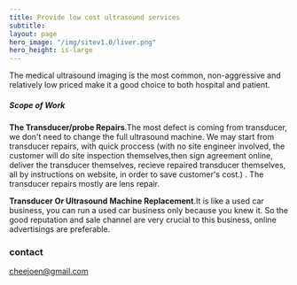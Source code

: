 ```yaml
---
title: Provide low cost ultrasound services
subtitle: 
layout: page
hero_image: "/img/sitev1.0/liver.png"
hero_height: is-large
---
```


The medical ultrasound imaging is the most common, non-aggressive and relatively low priced make it a good choice to both hospital and patient.


##### Scope of Work

**The Transducer/probe Repairs**.The most defect is coming from transducer, we don't need to change the full ultrasound machine. We may start from transducer repairs, with quick proccess (with no site engineer involved, the customer will do site inspection themselves,then sign agreement online, deliver the transducer themselves, recieve repaired transducer themselves, all by instructions on website, in order to save customer's cost.) . The transducer repairs mostly are lens repair.

**Transducer Or Ultrasound Machine Replacement**.It is like a used car business, you can run a used car business only because you knew it. So the good reputation and sale channel are very crucial to this business, online advertisings are preferable. 

### contact

cheejoen@gmail.com
